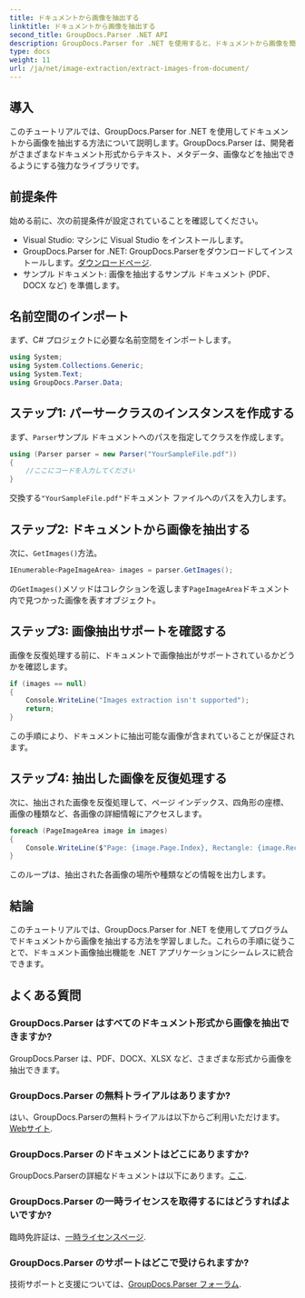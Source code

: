 ```yaml
---
title: ドキュメントから画像を抽出する
linktitle: ドキュメントから画像を抽出する
second_title: GroupDocs.Parser .NET API
description: GroupDocs.Parser for .NET を使用すると、ドキュメントから画像を簡単に抽出できます。ドキュメント処理機能と画像抽出タスクを効率的に合理化します。
type: docs
weight: 11
url: /ja/net/image-extraction/extract-images-from-document/
---
```

## 導入
このチュートリアルでは、GroupDocs.Parser for .NET を使用してドキュメントから画像を抽出する方法について説明します。GroupDocs.Parser は、開発者がさまざまなドキュメント形式からテキスト、メタデータ、画像などを抽出できるようにする強力なライブラリです。
## 前提条件
始める前に、次の前提条件が設定されていることを確認してください。
- Visual Studio: マシンに Visual Studio をインストールします。
-  GroupDocs.Parser for .NET: GroupDocs.Parserをダウンロードしてインストールします。[ダウンロードページ](https://releases.groupdocs.com/parser/net/).
- サンプル ドキュメント: 画像を抽出するサンプル ドキュメント (PDF、DOCX など) を準備します。

## 名前空間のインポート
まず、C# プロジェクトに必要な名前空間をインポートします。
```csharp
using System;
using System.Collections.Generic;
using System.Text;
using GroupDocs.Parser.Data;
```
## ステップ1: パーサークラスのインスタンスを作成する
まず、`Parser`サンプル ドキュメントへのパスを指定してクラスを作成します。
```csharp
using (Parser parser = new Parser("YourSampleFile.pdf"))
{
    //ここにコードを入力してください
}
```
交換する`"YourSampleFile.pdf"`ドキュメント ファイルへのパスを入力します。
## ステップ2: ドキュメントから画像を抽出する
次に、`GetImages()`方法。
```csharp
IEnumerable<PageImageArea> images = parser.GetImages();
```
の`GetImages()`メソッドはコレクションを返します`PageImageArea`ドキュメント内で見つかった画像を表すオブジェクト。
## ステップ3: 画像抽出サポートを確認する
画像を反復処理する前に、ドキュメントで画像抽出がサポートされているかどうかを確認します。
```csharp
if (images == null)
{
    Console.WriteLine("Images extraction isn't supported");
    return;
}
```
この手順により、ドキュメントに抽出可能な画像が含まれていることが保証されます。
## ステップ4: 抽出した画像を反復処理する
次に、抽出された画像を反復処理して、ページ インデックス、四角形の座標、画像の種類など、各画像の詳細情報にアクセスします。
```csharp
foreach (PageImageArea image in images)
{
    Console.WriteLine($"Page: {image.Page.Index}, Rectangle: {image.Rectangle}, Type: {image.FileType}");
}
```
このループは、抽出された各画像の場所や種類などの情報を出力します。

## 結論
このチュートリアルでは、GroupDocs.Parser for .NET を使用してプログラムでドキュメントから画像を抽出する方法を学習しました。これらの手順に従うことで、ドキュメント画像抽出機能を .NET アプリケーションにシームレスに統合できます。

## よくある質問
### GroupDocs.Parser はすべてのドキュメント形式から画像を抽出できますか?
GroupDocs.Parser は、PDF、DOCX、XLSX など、さまざまな形式から画像を抽出できます。
### GroupDocs.Parser の無料トライアルはありますか?
はい、GroupDocs.Parserの無料トライアルは以下からご利用いただけます。[Webサイト](https://releases.groupdocs.com/).
### GroupDocs.Parser のドキュメントはどこにありますか?
 GroupDocs.Parserの詳細なドキュメントは以下にあります。[ここ](https://reference.groupdocs.com/parser/net/).
### GroupDocs.Parser の一時ライセンスを取得するにはどうすればよいですか?
臨時免許証は、[一時ライセンスページ](https://purchase.groupdocs.com/temporary-license/).
### GroupDocs.Parser のサポートはどこで受けられますか?
技術サポートと支援については、[GroupDocs.Parser フォーラム](https://forum.groupdocs.com/c/parser/17).
